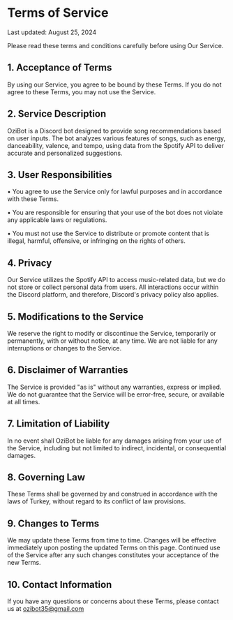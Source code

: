 <h1>Terms of Service</h1>

Last updated: August 25, 2024

Please read these terms and conditions carefully before using Our Service.

<h2>1. Acceptance of Terms</h2>
By using our Service, you agree to be bound by these Terms. If you do not agree to these Terms, you may not use the Service.

<h2>2. Service Description</h2>
OziBot is a Discord bot designed to provide song recommendations based on user inputs. The bot analyzes various features of songs, such as energy, danceability, valence, and tempo, using data from the Spotify API to deliver accurate and personalized suggestions.

<h2>3. User Responsibilities</h2>

• You agree to use the Service only for lawful purposes and in accordance with these Terms.

• You are responsible for ensuring that your use of the bot does not violate any applicable laws or regulations.

• You must not use the Service to distribute or promote content that is illegal, harmful, offensive, or infringing on the rights of others.

<h2>4. Privacy</h2>

Our Service utilizes the Spotify API to access music-related data, but we do not store or collect personal data from users. All interactions occur within the Discord platform, and therefore, Discord's privacy policy also applies.

<h2>5. Modifications to the Service</h2>

We reserve the right to modify or discontinue the Service, temporarily or permanently, with or without notice, at any time. We are not liable for any interruptions or changes to the Service.

<h2>6. Disclaimer of Warranties</h2>

The Service is provided "as is" without any warranties, express or implied. We do not guarantee that the Service will be error-free, secure, or available at all times.

<h2>7. Limitation of Liability</h2>

In no event shall OziBot be liable for any damages arising from your use of the Service, including but not limited to indirect, incidental, or consequential damages.

<h2>8. Governing Law</h2>

These Terms shall be governed by and construed in accordance with the laws of Turkey, without regard to its conflict of law provisions.

<h2>9. Changes to Terms</h2>

We may update these Terms from time to time. Changes will be effective immediately upon posting the updated Terms on this page. Continued use of the Service after any such changes constitutes your acceptance of the new Terms.

<h2>10. Contact Information</h2>

If you have any questions or concerns about these Terms, please contact us at ozibot35@gmail.com




